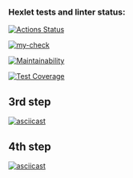 ### Hexlet tests and linter status:
[![Actions Status](https://github.com/susemaa/frontend-project-46/workflows/hexlet-check/badge.svg)](https://github.com/susemaa/frontend-project-46/actions)


[![my-check](https://github.com/susemaa/frontend-project-46/actions/workflows/my-check.yml/badge.svg)](https://github.com/susemaa/frontend-project-46/actions/workflows/my-check.yml)


[![Maintainability](https://api.codeclimate.com/v1/badges/a7c3257e1db4896b5704/maintainability)](https://codeclimate.com/github/susemaa/frontend-project-46/maintainability)


[![Test Coverage](https://api.codeclimate.com/v1/badges/a7c3257e1db4896b5704/test_coverage)](https://codeclimate.com/github/susemaa/frontend-project-46/test_coverage)


## 3rd step
[![asciicast](https://asciinema.org/a/594053.svg)](https://asciinema.org/a/594053)

## 4th step
[![asciicast](https://asciinema.org/a/594803.svg)](https://asciinema.org/a/594803)